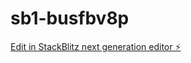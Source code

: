 # sb1-busfbv8p

[Edit in StackBlitz next generation editor ⚡️](https://stackblitz.com/~/github.com/1mendesg/sb1-busfbv8p)